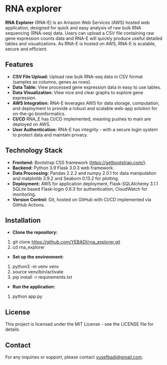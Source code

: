 # RNA explorer

**RNA Explorer** (RNA-E) is an Amazon Web Services (AWS) hosted web application, designed for quick and easy analysis of raw bulk RNA sequencing (RNA-seq) data. Users can upload a CSV file containing raw  gene expression counts data and RNA-E will quickly produce useful detailed tables and visualizations. As RNA-E is hosted on AWS, RNA-E is scalable, secure and efficient.

## Features

- **CSV File Upload:** Upload raw bulk RNA-seq data in CSV format (samples as columns, genes as rows).
- **Data Table:** View processed gene expression data in easy to use tables.
- **Data Visualization:** View nice and clear graphs to explore gene expression.
- **AWS Integration:** RNA-E leverages AWS for data storage, computation, and deployment to provide a robust and scalable web-app solution for on-the-go bioinformatics.
- **CI/CD** RNA_E has CI/CD implemented, meaning pushes to main are deployed on AWS.
- **User Authentication:** RNA-E has integrity - with a secure login system to protect data and maintain privacy.

## Technology Stack

- **Frontend:** Bootstrap CSS framework (https://getbootstrap.com/).
- **Backend:** Python 3.9 Flask 3.0.3 web framework.
- **Data Processing:** Pandas 2.2.2 and numpy 2.0.1 for data manipulation and matplotlib 3.9.2 and Seaborn 0.13.2 for plotting.
- **Deployment:** AWS for application deployment, Flask-SQLAlchemy 3.1.1 SQLite based Flask-login 0.6.3 for authentication, CloudWatch for monitoring.
- **Version Control:** Git, hosted on GitHub with CI/CD implemented via GitHub Actions.

## Installation

- **Clone the repository:** 

1. git clone https://github.com/YEBADI/rna_explorer.git
2. cd rna_explorer

- **Set up the environment:**

1. python3 -m venv venv
2. source venv/bin/activate
3. pip install -r requirements.txt

- **Run the application:**

1. python app.py

## License
This project is licensed under the MIT License - see the LICENSE file for details.

## Contact
For any inquiries or support, please contact yusefbadi@gmail.com.
